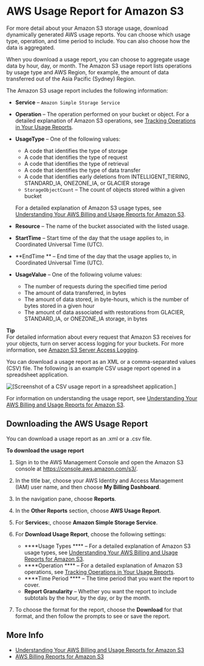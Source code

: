 # AWS Usage Report for Amazon S3<a name="aws-usage-report"></a>

For more detail about your Amazon S3 storage usage, download dynamically generated AWS usage reports\. You can choose which usage type, operation, and time period to include\. You can also choose how the data is aggregated\. 

When you download a usage report, you can choose to aggregate usage data by hour, day, or month\. The Amazon S3 usage report lists operations by usage type and AWS Region, for example, the amount of data transferred out of the Asia Pacific \(Sydney\) Region\.

The Amazon S3 usage report includes the following information:
+ **Service** – `Amazon Simple Storage Service`
+ **Operation** – The operation performed on your bucket or object\. For a detailed explanation of Amazon S3 operations, see [Tracking Operations in Your Usage Reports](aws-usage-report-understand.md#aws-usage-report-understand-operations)\.
+ **UsageType** – One of the following values:
  + A code that identifies the type of storage
  + A code that identifies the type of request
  + A code that identifies the type of retrieval
  + A code that identifies the type of data transfer
  + A code that identifies early deletions from INTELLIGENT\_TIERING, STANDARD\_IA, ONEZONE\_IA, or GLACIER storage
  + `StorageObjectCount` – The count of objects stored within a given bucket

  For a detailed explanation of Amazon S3 usage types, see [Understanding Your AWS Billing and Usage Reports for Amazon S3](aws-usage-report-understand.md)\.
+ **Resource** – The name of the bucket associated with the listed usage\.
+ **StartTime** – Start time of the day that the usage applies to, in Coordinated Universal Time \(UTC\)\.
+ **EndTime ** – End time of the day that the usage applies to, in Coordinated Universal Time \(UTC\)\. 
+ **UsageValue** – One of the following volume values:
  + The number of requests during the specified time period
  + The amount of data transferred, in bytes
  + The amount of data stored, in byte\-hours, which is the number of bytes stored in a given hour
  + The amount of data associated with restorations from GLACIER, STANDARD\_IA, or ONEZONE\_IA storage, in bytes

**Tip**  
For detailed information about every request that Amazon S3 receives for your objects, turn on server access logging for your buckets\. For more information, see [Amazon S3 Server Access Logging](ServerLogs.md)\. 

You can download a usage report as an XML or a comma\-separated values \(CSV\) file\. The following is an example CSV usage report opened in a spreadsheet application\.

![\[Screenshot of a CSV usage report in a spreadsheet application.\]](http://docs.aws.amazon.com/AmazonS3/latest/dev/images/s3-usage-report.png)

For information on understanding the usage report, see [Understanding Your AWS Billing and Usage Reports for Amazon S3](aws-usage-report-understand.md)\.

## Downloading the AWS Usage Report<a name="aws-usage-report-download"></a>

You can download a usage report as an \.xml or a \.csv file\.

**To download the usage report**

1. Sign in to the AWS Management Console and open the Amazon S3 console at [https://console\.aws\.amazon\.com/s3/](https://console.aws.amazon.com/s3/)\.

1. In the title bar, choose your AWS Identity and Access Management \(IAM\) user name, and then choose **My Billing Dashboard**\. 

1. In the navigation pane, choose **Reports**\.

1. In the **Other Reports** section, choose **AWS Usage Report**\.

1. For **Services:**, choose **Amazon Simple Storage Service**\.

1. For **Download Usage Report**, choose the following settings:
   + ****Usage Types **** – For a detailed explanation of Amazon S3 usage types, see [Understanding Your AWS Billing and Usage Reports for Amazon S3](aws-usage-report-understand.md)\.
   + ****Operation **** – For a detailed explanation of Amazon S3 operations, see [Tracking Operations in Your Usage Reports](aws-usage-report-understand.md#aws-usage-report-understand-operations)\.
   + ****Time Period **** – The time period that you want the report to cover\. 
   + ****Report Granularity**** – Whether you want the report to include subtotals by the hour, by the day, or by the month\.

1. To choose the format for the report, choose the **Download** for that format, and then follow the prompts to see or save the report\.

## More Info<a name="aws-usage-report-more-info"></a>
+ [Understanding Your AWS Billing and Usage Reports for Amazon S3](aws-usage-report-understand.md)
+ [AWS Billing Reports for Amazon S3](aws-billing-reports.md)